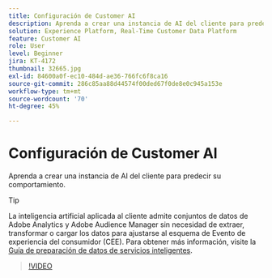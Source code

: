 ```yaml
---
title: Configuración de Customer AI
description: Aprenda a crear una instancia de AI del cliente para predecir su comportamiento.
solution: Experience Platform, Real-Time Customer Data Platform
feature: Customer AI
role: User
level: Beginner
jira: KT-4172
thumbnail: 32665.jpg
exl-id: 84600a0f-ec10-484d-ae36-766fc6f8ca16
source-git-commit: 286c85aa88d44574f00ded67f0de8e0c945a153e
workflow-type: tm+mt
source-wordcount: '70'
ht-degree: 45%

---
```


# Configuración de Customer AI

Aprenda a crear una instancia de AI del cliente para predecir su comportamiento.

>[!TIP]
>
>La inteligencia artificial aplicada al cliente admite conjuntos de datos de Adobe Analytics y Adobe Audience Manager sin necesidad de extraer, transformar o cargar los datos para ajustarse al esquema de Evento de experiencia del consumidor (CEE). Para obtener más información, visite la [Guía de preparación de datos de servicios inteligentes](https://experienceleague.adobe.com/docs/experience-platform/intelligent-services/data-preparation.html).

>[!VIDEO](https://video.tv.adobe.com/v/32665?learn=on&enablevpops)
